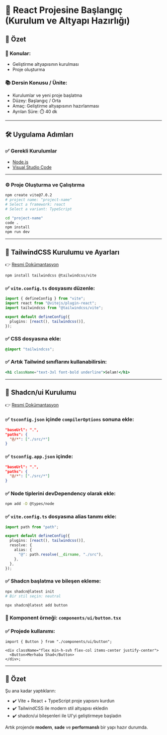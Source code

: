 # 🚀 React Projesine Başlangıç (Kurulum ve Altyapı Hazırlığı)

## 📌 Özet

### 🎯 Konular:

- Geliştirme altyapısının kurulması
- Proje oluşturma

### 📚 Dersin Konusu / Ünite:

- Kurulumlar ve yeni proje başlatma
- Düzey: Başlangıç / Orta
- Amaç: Geliştirme altyapısının hazırlanması
- Ayrılan Süre: ⏱️ 40 dk

---

## 🛠️ Uygulama Adımları

### ✅ Gerekli Kurulumlar

- [Node.js](https://nodejs.org/en/download)
- [Visual Studio Code](https://code.visualstudio.com)

---

### ⚙️ Proje Oluşturma ve Çalıştırma

```bash
npm create vite@7.0.2
# project name: "project-name"
# Select a framework: react
# Select a variant: TypeScript

cd "project-name"
code .
npm install
npm run dev
```

---

## 🎨 TailwindCSS Kurulumu ve Ayarları

👉 [Resmi Dokümantasyon](https://tailwindcss.com/docs/installation/using-vite)

```bash
npm install tailwindcss @tailwindcss/vite
```

### ✅ `vite.config.ts` dosyasını düzenle:

```ts
import { defineConfig } from "vite";
import react from "@vitejs/plugin-react";
import tailwindcss from "@tailwindcss/vite";

export default defineConfig({
  plugins: [react(), tailwindcss()],
});
```

### ✅ CSS dosyasına ekle:

```css
@import "tailwindcss";
```

### ✅ Artık Tailwind sınıflarını kullanabilirsin:

```jsx
<h1 className="text-3xl font-bold underline">Selam!</h1>
```

---

## 💎 Shadcn/ui Kurulumu

👉 [Resmi Dokümantasyon](https://ui.shadcn.com/docs/installation/vite)

### ✅ `tsconfig.json` içinde `compilerOptions` sonuna ekle:

```json
"baseUrl": ".",
"paths": {
  "@/*": ["./src/*"]
}
```

### ✅ `tsconfig.app.json` içinde:

```json
"baseUrl": ".",
"paths": {
  "@/*": ["./src/*"]
}
```

### ✅ Node tiplerini devDependency olarak ekle:

```bash
npm add -D @types/node
```

### ✅ `vite.config.ts` dosyasına alias tanımı ekle:

```ts
import path from "path";

export default defineConfig({
  plugins: [react(), tailwindcss()],
  resolve: {
    alias: {
      "@": path.resolve(__dirname, "./src"),
    },
  },
});
```

### ✅ Shadcn başlatma ve bileşen ekleme:

```bash
npx shadcn@latest init
# Bir stil seçin: neutral

npx shadcn@latest add button
```

### 🧩 Komponent örneği: `components/ui/button.tsx`

### ✅ Projede kullanımı:

```tsx
import { Button } from "./components/ui/button";

<div className="flex min-h-svh flex-col items-center justify-center">
  <Button>Merhaba Shad</Button>
</div>;
```

---

## 📌 Özet

Şu ana kadar yaptıkların:

- ✔️ Vite + React + TypeScript proje yapısını kurdun
- ✔️ TailwindCSS ile modern stil altyapısı ekledin
- ✔️ shadcn/ui bileşenleri ile UI'yi geliştirmeye başladın

Artık projende **modern**, **sade** ve **performanslı** bir yapı hazır durumda.

